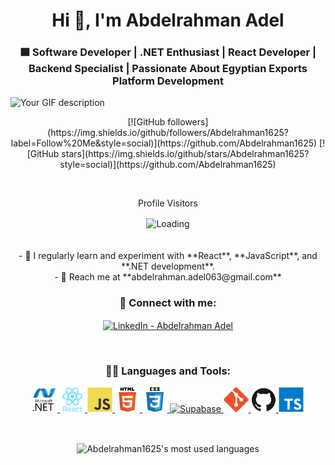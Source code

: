 <h1 align="center">Hi 👋, I'm Abdelrahman Adel</h1>
<h3 align="center">🟦 Software Developer | .NET Enthusiast | React Developer | Backend Specialist | Passionate About Egyptian Exports Platform Development</h3>

<img src="https://github.com/Abdelrahman1625/Abdelrahman1625/blob/main/me.gif" alt="Your GIF description">

<p align="center">
  [![GitHub followers](https://img.shields.io/github/followers/Abdelrahman1625?label=Follow%20Me&style=social)](https://github.com/Abdelrahman1625)
  [![GitHub stars](https://img.shields.io/github/stars/Abdelrahman1625?style=social)](https://github.com/Abdelrahman1625)
</p>

<center>
 <br>
<div>
 <center>
  <p>Profile Visitors</p>
  <img align="center" src="https://profile-counter.glitch.me/Abdelrahman1625/count.svg" alt="Loading">
  <br><br>
 </center>
</div>
<br>
- 📝 I regularly learn and experiment with **React**, **JavaScript**, and **.NET development**.
<br>
- 📧 Reach me at **abdelrahman.adel063@gmail.com**
<br>

<h3 align="center">👔 Connect with me:</h3>
<p align="center">
<a href="https://www.linkedin.com/in/abdelrahman-adel-0a1o234567/" target="blank">
<img align="center" src="https://raw.githubusercontent.com/rahuldkjain/github-profile-readme-generator/master/src/images/icons/Social/linked-in-alt.svg" alt="LinkedIn - Abdelrahman Adel" height="30" width="40" /></a>
</p>
<br>

<h3 align="center">👨‍💻 Languages and Tools:</h3>
<p align="center">
<a href="https://dotnet.microsoft.com/" target="_blank" rel="noreferrer">
<img src="https://raw.githubusercontent.com/devicons/devicon/master/icons/dot-net/dot-net-original-wordmark.svg" alt=".NET" width="40" height="40"/> </a> 
<a href="https://react.dev/" target="_blank" rel="noreferrer">
<img src="https://raw.githubusercontent.com/devicons/devicon/master/icons/react/react-original-wordmark.svg" alt="React" width="40" height="40"/> </a> 
<a href="https://developer.mozilla.org/en-US/docs/Web/JavaScript" target="_blank" rel="noreferrer"> 
<img src="https://raw.githubusercontent.com/devicons/devicon/master/icons/javascript/javascript-original.svg" alt="JavaScript" width="40" height="40"/> </a> 
<a href="https://html.spec.whatwg.org/" target="_blank" rel="noreferrer"> 
<img src="https://raw.githubusercontent.com/devicons/devicon/master/icons/html5/html5-original-wordmark.svg" alt="HTML" width="40" height="40"/> </a> 
<a href="https://developer.mozilla.org/en-US/docs/Web/CSS" target="_blank" rel="noreferrer"> 
<img src="https://raw.githubusercontent.com/devicons/devicon/master/icons/css3/css3-original-wordmark.svg" alt="CSS" width="40" height="40"/> </a> 
<a href="https://supabase.com/" target="_blank" rel="noreferrer">
<img src="https://supabase.com/images/logo-dark.png" alt="Supabase" width="40" height="40"/> </a> 
<a href="https://git-scm.com/" target="_blank" rel="noreferrer">
<img src="https://raw.githubusercontent.com/devicons/devicon/master/icons/git/git-original.svg" alt="Git" width="40" height="40"/> </a> 
<a href="https://github.com/" target="_blank" rel="noreferrer">
<img src="https://raw.githubusercontent.com/devicons/devicon/master/icons/github/github-original.svg" alt="GitHub" width="40" height="40"/> </a> 
<a href="https://www.typescriptlang.org/" target="_blank" rel="noreferrer">
<img src="https://raw.githubusercontent.com/devicons/devicon/master/icons/typescript/typescript-original.svg" alt="TypeScript" width="40" height="40"/> </a>
</p>
<br>

<p align="center">
<img align="center" src="https://github-readme-stats.vercel.app/api/top-langs?username=Abdelrahman1625&show_icons=true&locale=en&layout=compact" alt="Abdelrahman1625's most used languages" />
</p>
</center>
